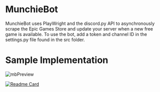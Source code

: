 # MunchieBot
MunchieBot uses PlayWright and the discord.py API to asynchronously scrape the Epic Games Store and update your server when a new free game is available.
To use the bot, add a token and channel ID in the settings.py file found in the src folder.

# Sample Implementation
![mbPreview](https://github.com/nick-Sutton/MunchieBot/assets/136986806/bc90dc81-69ef-4f27-ac07-8923d8990252)

[![Readme Card](https://github-readme-stats.vercel.app/api/pin/?username=nick-sutton&repo=MunchieBot)](https://github.com/nick-Sutton/MunchieBot)
